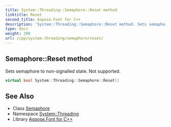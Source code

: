 ```yaml
---
title: System::Threading::Semaphore::Reset method
linktitle: Reset
second_title: Aspose.Font for C++
description: 'System::Threading::Semaphore::Reset method. Sets semaphore to non-signalled state. Not supported in C++.'
type: docs
weight: 200
url: /cpp/system.threading/semaphore/reset/
---
```

## Semaphore::Reset method


Sets semaphore to non-signalled state. Not supported.

```cpp
virtual bool System::Threading::Semaphore::Reset()
```

## See Also

* Class [Semaphore](../)
* Namespace [System::Threading](../../)
* Library [Aspose.Font for C++](../../../)
